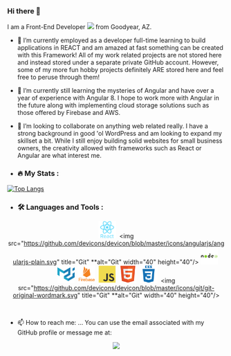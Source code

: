 ### Hi there 👋
I am a Front-End Developer <img src="https://media.giphy.com/media/WUlplcMpOCEmTGBtBW/giphy.gif" width="30"> from Goodyear, AZ.

- 🔭 I’m currently employed as a developer full-time learning to build applications in REACT and am amazed at fast something can be created with this Framework! All of my work related projects are not stored here and instead stored under a separate private GitHub account. However, some of my more fun hobby projects definitely ARE stored here and feel free to peruse through them!

- 🌱 I’m currently still learning the mysteries of Angular and have over a year of experience with Angular 8. I hope to work more with Angular in the future along with implementing cloud storage solutions such as those offered by Firebase and AWS.

- 👯 I’m looking to collaborate on anything web related really. I have a strong background in good 'ol WordPress and am looking to expand my skillset a bit. While I still enjoy building solid websites for small business owners, the creativity allowed with frameworks such as React or Angular are what interest me.  
- ### :fire: My Stats :
[![Top Langs](https://github-readme-stats.vercel.app/api/top-langs/?username=KristopherEaton&layout=compact&theme=vision-friendly-dark)](https://github.com/KristopherEaton/)
- ### :hammer_and_wrench: Languages and Tools :
<div align="center">

<img src="https://github.com/devicons/devicon/blob/master/icons/react/react-original-wordmark.svg" title="React" alt="React" width="40" height="40" padding-left="30px"/>&nbsp;
<img src="https://github.com/devicons/devicon/blob/master/icons/angularjs/angularjs-plain.svg" title="Git" **alt="Git" width="40" height="40"/>
<img src="https://github.com/devicons/devicon/blob/master/icons/nodejs/nodejs-original-wordmark.svg" title="NodeJS" alt="NodeJS" width="40" height="40"/>&nbsp;
<img src="https://github.com/devicons/devicon/blob/master/icons/materialui/materialui-original.svg" title="Material UI" alt="Material UI" width="40" height="40"/>&nbsp;
<img src="https://github.com/devicons/devicon/blob/master/icons/firebase/firebase-plain-wordmark.svg" title="Firebase" alt="Firebase" width="40" height="40"/>&nbsp;
<img src="https://github.com/devicons/devicon/blob/master/icons/javascript/javascript-original.svg" title="JavaScript" alt="JavaScript" width="40" height="40"/>&nbsp;
<img src="https://github.com/devicons/devicon/blob/master/icons/html5/html5-original.svg" title="HTML5" alt="HTML" width="40" height="40"/>&nbsp;
<img src="https://github.com/devicons/devicon/blob/master/icons/css3/css3-plain-wordmark.svg"  title="CSS3" alt="CSS" width="40" height="40"/>&nbsp;
<img src="https://github.com/devicons/devicon/blob/master/icons/git/git-original-wordmark.svg" title="Git" **alt="Git" width="40" height="40"/>
</div>
&nbsp;

- 📫 How to reach me: ...
You can use the email associated with my GitHub profile or message me at:
<div id="badges">
<div align="center">
<a href="https://www.linkedin.com/in/kristopher-eaton-ab943ba9"><img src="https://img.shields.io/badge/LinkedIn-blue?logo=linkedin&logoColor=white&style=for-the-badge"/></a>
</div>
</div>


